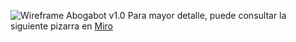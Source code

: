 ![Wireframe Abogabot v1.0](abogabot_wireframe.jpg)
Para mayor detalle, puede consultar la siguiente pizarra en [Miro](https://miro.com/app/board/uXjVOK7whxA=/?invite_link_id=648310086500)